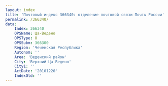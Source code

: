 ```yaml
---
layout: index
title: 'Почтовый индекс 366340: отделение почтовой связи Почты России'
permalink: /366340/
data:
    Index: 366340
    OPSName: Ца-Ведено
    OPSType: О
    OPSSubm: 366300
    Region: 'Чеченская Республика'
    Autonom: ''
    Area: 'Веденский район'
    City: 'Верхний Ца-Ведено'
    City1: ''
    ActDate: '20101220'
    IndexOld: ''
---
```

